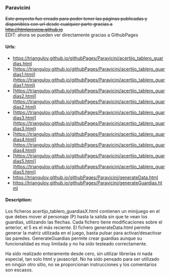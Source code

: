 ### Paravicini

~~Este proyecto fue creado para poder tener las páginas publicadas y disponibles con url desde cualquier parte gracias a http://htmlpreview.github.io~~ \
EDIT: ahora se pueden ver directamente gracias a GithubPages


#### Urls:
* [https://trianguloy.github.io/githubPages/Paravicini/acertijo_tablero_guardias.html ](https://trianguloy.github.io/githubPages/Paravicini/acertijo_tablero_guardias.html )
* [https://trianguloy.github.io/githubPages/Paravicini/acertijo_tablero_guardias1.html](https://trianguloy.github.io/githubPages/Paravicini/acertijo_tablero_guardias1.html)
* [https://trianguloy.github.io/githubPages/Paravicini/acertijo_tablero_guardias2.html](https://trianguloy.github.io/githubPages/Paravicini/acertijo_tablero_guardias2.html)
* [https://trianguloy.github.io/githubPages/Paravicini/acertijo_tablero_guardias3.html](https://trianguloy.github.io/githubPages/Paravicini/acertijo_tablero_guardias3.html)
* [https://trianguloy.github.io/githubPages/Paravicini/acertijo_tablero_guardias4.html](https://trianguloy.github.io/githubPages/Paravicini/acertijo_tablero_guardias4.html)
* [https://trianguloy.github.io/githubPages/Paravicini/acertijo_tablero_guardias5.html](https://trianguloy.github.io/githubPages/Paravicini/acertijo_tablero_guardias5.html)
* [https://trianguloy.github.io/githubPages/Paravicini/generateData.html              ](https://trianguloy.github.io/githubPages/Paravicini/generateData.html              )
* [https://trianguloy.github.io/githubPages/Paravicini/generateGuardias.html          ](https://trianguloy.github.io/githubPages/Paravicini/generateGuardias.html          )

#### Description:

Los ficheros acertijo_tablero_guardiasX.html contienen un minijuego en el que debes mover al personaje (P) hasta la salida sin que te vean los guardias, utilizando las flechas.
Cada fichero tiene modificaciones sobre el anterior, el 5 es el más reciente.
El fichero generateData.html permite generar la matriz utilizada en el juego, basta pulsar para activar/desactivar las paredes. GenerateGuardias permite crear guardias aunque su funcionalidad es muy limitada y no ha sido testeado correctamente.

Ha sido realizado enteramente desde cero, sin utilizar librerías ni nada especial, tan solo html y javascript. No ha sido pensado para ser utilizado en ningún otro sitio, no se proporcionan instrucciones y los comentarios son escasos.
